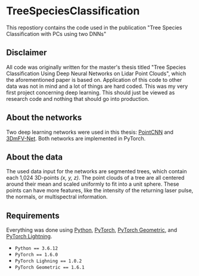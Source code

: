 # TreeSpeciesClassification
This repostiory contains the code used in the publication "Tree Species Classification with PCs using two DNNs"

## Disclaimer
All code was originally written for the master's thesis titled "Tree Species Classification Using Deep Neural Networks on Lidar Point Clouds", which the aforementioned paper is based on. Application of this code to other data was not in mind and a lot of things are hard coded. This was my very first project concerning deep learning. This should just be viewed as research code and nothing that should go into production. 

## About the networks
Two deep learning networks were used in this thesis: [PointCNN](https://arxiv.org/abs/1801.07791) and [3DmFV-Net](https://doi.org/10.1109/LRA.2018.2850061). 
Both networks are implemented in PyTorch. 

## About the data
The used data input for the networks are segmented trees, which contain each 1,024 3D-points _(x, y, z)_. The point clouds of a tree are all centered around their mean and scaled uniformly to fit into a unit sphere. These points can have more features, like the intensity of the returning laser pulse, the normals, or multispectral information.

## Requirements
Everything was done using [Python](https://www.python.org/), [PyTorch](github.com/pytorch/pytorch), [PyTorch Geometric](https://github.com/pyg-team/pytorch_geometric), and [PyTorch Lightning](https://github.com/PyTorchLightning/pytorch-lightning).
- ``Python == 3.6.12``
- ``PyTorch == 1.6.0``
- ``PyTorch Lighning == 1.0.2``
- ``PyTorch Geometric == 1.6.1``
